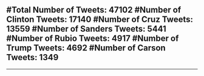 #Total Number of Tweets: 47102 
#Number of Clinton Tweets: 17140
#Number of Cruz Tweets: 13559
#Number of Sanders Tweets: 5441
#Number of Rubio Tweets: 4917
#Number of Trump Tweets: 4692
#Number of Carson Tweets: 1349
---
---
